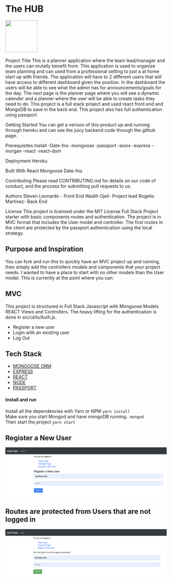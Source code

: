 # The HUB

<img src= (https://user-images.githubusercontent.com/60321934/82580850-bfc76100-9b5d-11ea-9ad8-3bb3a71708f5.png) width="100" height="100">




Project Title
This is a planner application where the team lead/manager and the users can mutally benefit from.
This application is used to organize team planning and can used from a professional setting to just
a at home start up with friends. The application will have to 2 different users that will have access
to different dashboard given the position. In the dashboard the users will be able to see what the admin
has for announcements/goals for the day. The next page is the planner page where you will see a dynamic
calender and a planner where the user will be able to create tasks they need to do. This project is a
full stack project and used react front end and MongoDB to save in the back end. This project also
has full authentication using passport

Getting Started
You can get a verison of this product up and running through heroku and can see the juicy backend code through the github
page.

Prerequisites
Install
-Date-fns
-mongoose
-passport
-axios
-express
-morgan
-react
-react-dom


Deployment
Heroku

Built With
React
Mongoose
Date-fns

Contributing
Please read CONTRIBUTING.md for details on our code of conduct, and the process for submitting pull requests to us.

Authors
Steven Leonardo - Front End
Wadih Ojeil- Project lead
Rogelio Martinez- Back End 

License
This project is licensed under the MIT License
Full Stack Project starter with basic components routes and authentication. The project is in MVC format that includes the User model and controller. The first routes in the client are protected by the passport authentication using the local strategy. 

## Purpose and Inspiration
You can fork and run this to quickly have an MVC project up and running, then simply add the controllers models and components that your project needs. I wanted to have a place to start with no other models than the User model. This is currently at the point where you can:

## MVC
This project is structured in Full Stack Javascript with Mongoose Models REACT Views and Controllers. The heavy lifting for the authentication is done in src/utils/Auth.js.

- Register a new user
- Login with an existing user
- Log Out

## Tech Stack
+ [MONGOOSE ORM](https://www.npmjs.com/package/mongoose)
+ [EXPRESS](https://www.npmjs.com/package/express)
+ [REACT](https://reactjs.org/)
+ [NODE](https://nodejs.org/en/)
+ [PASSPORT](http://www.passportjs.org/docs/username-password/)

#### Install and run
Install all the dependencies with Yarn or NPM
`yarn install` <br>
Make sure you start Mongod and have mongoDB running..
`mongod` <br>
Then start the project
`yarn start`

## Register a New User
![Register A New User](/client/public/images/Register.png)

## Routes are protected from Users that are not logged in
![Login an existing User](/client/public/images/ProtectedRoute.png)


